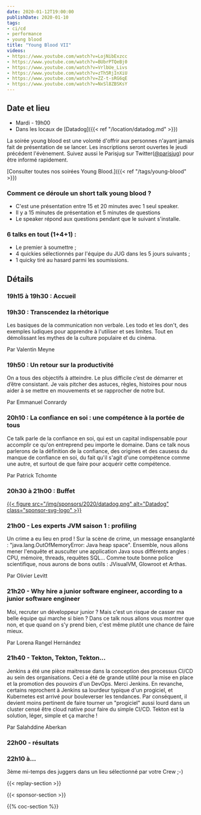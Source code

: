 ```yaml
---
date: 2020-01-12T19:00:00
publishDate: 2020-01-10
tags:
- ci/cd
- performance
- young blood
title: "Young Blood VII"
videos:
- https://www.youtube.com/watch?v=LojNibExzcc
- https://www.youtube.com/watch?v=BUbrPTQeBj0
- https://www.youtube.com/watch?v=VrlbUe_Livs
- https://www.youtube.com/watch?v=zTh5RjInXiU
- https://www.youtube.com/watch?v=ZZ-t-sRG6qE
- https://www.youtube.com/watch?v=NxSl8ZBSKsY
---
```


## Date et lieu

- Mardi - 19h00
- Dans les locaux de [Datadog]({{< ref "/location/datadog.md" >}})

La soirée young blood est une volonté d'offrir aux personnes n'ayant jamais fait de présentation de se lancer. Les inscriptions seront ouvertes le jeudi précédent l'évènement. Suivez aussi le Parisjug sur Twitter([@parisjug](https://twitter.com/parisjug)) pour être informé rapidement.

[Consulter toutes nos soirées Young Blood.]({{< ref "/tags/young-blood" >}})

### Comment ce déroule un short talk young blood ?

- C'est une présentation entre 15 et 20 minutes avec 1 seul speaker.
- Il y a 15 minutes de présentation et 5 minutes de questions
- Le speaker répond aux questions pendant que le suivant s'installe.

### 6 talks en tout (1+4+1) :

- Le premier à soumettre ;
- 4 quickies sélectionnés par l'équipe du JUG dans les 5 jours suivants ;
- 1 quicky tiré au hasard parmi les soumissions.

## Détails

### 19h15 à 19h30 : Accueil

### 19h30 : Transcendez la rhétorique

Les basiques de la communication non verbale. Les todo et les don't, des exemples ludiques pour apprendre à l'utiliser et ses limites. Tout en démolissant les mythes de la culture populaire et du cinéma.

Par Valentin Meyne

### 19h50 : Un retour sur la productivité

On a tous des objectifs à atteindre. Le plus difficile c’est de démarrer et d’être consistant. Je vais pitcher des astuces, règles, histoires pour nous aider à se mettre en mouvements et se rapprocher de notre but.

Par Emmanuel Conrardy

### 20h10 : La confiance en soi : une compétence à la portée de tous

Ce talk parle de la confiance en soi, qui est un capital indispensable pour accomplir ce qu'on entreprend peu importe le domaine. Dans ce talk nous parlerons de la définition de la confiance, des origines et des causess du manque de confiance en soi, du fait qu'il s'agit d'une compétence comme une autre, et surtout de que faire pour acquérir cette compétence.

Par Patrick Tchomte

### 20h30 à 21h00 : Buffet

[{{< figure src="/img/sponsors/2020/datadog.png" alt="Datadog" class="sponsor-svg-logo" >}}](https://www.datadoghq.com/)

### 21h00 - Les experts JVM saison 1 : profiling

Un crime a eu lieu en prod ! Sur la scène de crime, un message ensanglanté : "java.lang.OutOfMemoryError: Java heap space". Ensemble, nous allons mener l'enquête et ausculter une application Java sous différents angles : CPU, mémoire, threads, requêtes SQL… Comme toute bonne police scientifique, nous aurons de bons outils : JVisualVM, Glowroot et Arthas.

Par Olivier Levitt

### 21h20 - Why hire a junior software engineer, according to a junior software engineer

Moi, recruter un développeur junior ? Mais c'est un risque de casser ma belle équipe qui marche si bien ? Dans ce talk nous allons vous montrer que non, et que quand on s'y prend bien, c'est même plutôt une chance de faire mieux.

Par Lorena Rangel Hernández

### 21h40 - Tekton, Tekton, Tekton...

Jenkins a été une pièce maitresse dans la conception des processus CI/CD au sein des organisations. Ceci a été de grande utilité pour la mise en place et la promotion des pouvoirs d'un DevOps. Merci Jenkins. En revanche, certains reprochent à Jenkins sa lourdeur typique d'un progiciel, et Kubernetes est arrivé pour bouleverser les tendances. Par conséquent, il devient moins pertinent de faire tourner un "progiciel" aussi lourd dans un cluster censé être cloud native pour faire du simple CI/CD. Tekton est la solution, léger, simple et ça marche !

Par Salahddine Aberkan

### 22h00 - résultats

### 22h10 à…

3ème mi-temps des juggers dans un lieu sélectionné par votre Crew ;-)

{{< replay-section >}}

{{< sponsor-section >}}

{{% coc-section %}}
